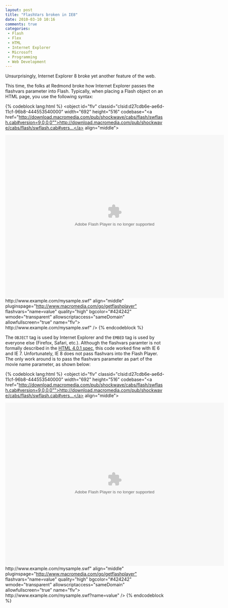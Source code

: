 ```yaml
---
layout: post
title: "FlashVars broken in IE8"
date: 2010-03-10 10:16
comments: true
categories: 
 - Flash
 - Flex
 - HTML
 - Internet Explorer
 - Microsoft
 - Programming
 - Web Development
---
```

Unsurprisingly, Internet Explorer 8 broke yet another feature of the web.
<!-- more -->
This time, the folks at Redmond broke how Internet Explorer passes the flashvars parameter into Flash. Typically, when placing a Flash object on an HTML page, you use the following syntax:

{% codeblock lang:html %}
<object id="flv" classid="clsid:d27cdb6e-ae6d-11cf-96b8-444553540000" width="692" height="516" codebase="<a href="http://download.macromedia.com/pub/shockwave/cabs/flash/swflash.cab#version=9,0,0,0"">http://download.macromedia.com/pub/shockwave/cabs/flash/swflash.cab#vers...</a> align="middle">
 <param name="allowScriptAccess" value="sameDomain" />
 <param name="allowFullScreen" value="true" />
 <param name="quality" value="high" />
 <param name="bgcolor" value="#424242" />
 <param name="FlashVars" value="name=value" />
 <param name="wmode" value="transparent" />
 <embed type="application/x-shockwave-flash" width="692" height="516" src="<a href="http://www.example.com/mysample.swf"">http://www.example.com/mysample.swf"</a> align="middle" pluginspage="<a href="http://www.macromedia.com/go/getflashplayer"">http://www.macromedia.com/go/getflashplayer"</a> flashvars="name=value" quality="high" bgcolor="#424242" wmode="transparent" allowscriptaccess="sameDomain" allowfullscreen="true" name="flv"></embed>
 <param name="movie" value="<a href="http://www.example.com/mysample.swf"">http://www.example.com/mysample.swf"</a> />
</object>
{% endcodeblock %}

The `OBJECT` tag is used by Internet Explorer and the `EMBED` tag is used by everyone else (Firefox, Safari, etc.). Although the flashvars paramter is not formally described in the [HTML 4.0.1 spec](http://www.w3.org/TR/html4/struct/objects.html#h-13.3.2), this code worked fine with IE 6 and IE 7. Unfortunately, IE 8 does not pass flashvars into the Flash Player. The only work around is to pass the flashvars parameter as part of the movie name parameter, as shown below:

{% codeblock lang:html %}
<object id="flv" classid="clsid:d27cdb6e-ae6d-11cf-96b8-444553540000" width="692" height="516" codebase="<a href="http://download.macromedia.com/pub/shockwave/cabs/flash/swflash.cab#version=9,0,0,0"">http://download.macromedia.com/pub/shockwave/cabs/flash/swflash.cab#vers...</a> align="middle">
 <param name="allowScriptAccess" value="sameDomain" />
 <param name="allowFullScreen" value="true" />
 <param name="quality" value="high" />
 <param name="bgcolor" value="#424242" />
 <param name="FlashVars" value="name=value" />
 <param name="wmode" value="transparent" />
 <embed type="application/x-shockwave-flash" width="692" height="516" src="<a href="http://www.example.com/mysample.swf"">http://www.example.com/mysample.swf"</a> align="middle" pluginspage="<a href="http://www.macromedia.com/go/getflashplayer"">http://www.macromedia.com/go/getflashplayer"</a> flashvars="name=value" quality="high" bgcolor="#424242" wmode="transparent" allowscriptaccess="sameDomain" allowfullscreen="true" name="flv"></embed>
 <param name="movie" value="<a href="http://www.example.com/mysample.swf?name=value"">http://www.example.com/mysample.swf?name=value"</a> />
</object>
{% endcodeblock %}
